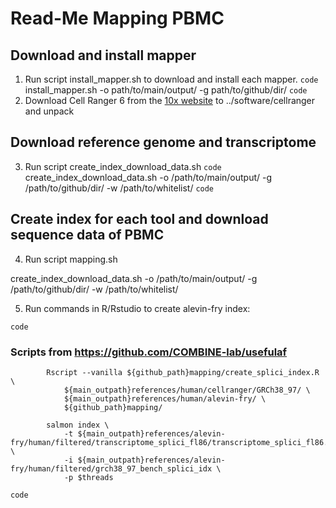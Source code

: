 # Read-Me Mapping PBMC

## Download and install mapper

1. Run script install_mapper.sh to download and install each mapper.
`code`
install_mapper.sh -o path/to/main/output/ -g path/to/github/dir/
`code`
2. Download Cell Ranger 6 from the [10x website](https://support.10xgenomics.com/single-cell-gene-expression/software/downloads/6.0) to ../software/cellranger and unpack

## Download reference genome and transcriptome

3. Run script create_index_download_data.sh
`code`
create_index_download_data.sh -o /path/to/main/output/ -g /path/to/github/dir/ -w /path/to/whitelist/
`code`
## Create index for each tool and download sequence data of PBMC

4. Run script mapping.sh


create_index_download_data.sh -o /path/to/main/output/ -g /path/to/github/dir/ -w /path/to/whitelist/


5. Run commands in R/Rstudio to create alevin-fry index:

`code`
### Scripts from https://github.com/COMBINE-lab/usefulaf
			Rscript --vanilla ${github_path}mapping/create_splici_index.R \
                ${main_outpath}references/human/cellranger/GRCh38_97/ \
                ${main_outpath}references/human/alevin-fry/ \
                ${github_path}mapping/

            salmon index \
                -t ${main_outpath}references/alevin-fry/human/filtered/transcriptome_splici_fl86/transcriptome_splici_fl86.fa \
                -i ${main_outpath}references/alevin-fry/human/filtered/grch38_97_bench_splici_idx \
                -p $threads
`code`
